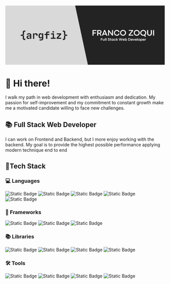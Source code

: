 ![Preview card](./banner.png)
# 👋 Hi there!
I walk my path in web development with enthusiasm and dedication. My passion for self-improvement and my commitment to constant growth make me a motivated candidate willing to face new challenges.

## 📚 Full Stack Web Developer
I can work on Frontend and Backend, but I more enjoy working with the backend. My goal is to provide the highest possible performance applying modern technique end to end

## 📕Tech Stack
### 💻 Languages
![Static Badge](https://img.shields.io/badge/HTML-black?style=for-the-badge&logo=html5&labelColor=black&color=%23e34e26)
![Static Badge](https://img.shields.io/badge/CSS-black?style=for-the-badge&logo=css&labelColor=black&color=%23663399)
![Static Badge](https://img.shields.io/badge/JavaScript-f7e025?style=for-the-badge&logo=javascript&labelColor=black)
![Static Badge](https://img.shields.io/badge/TypeScript-377cc8?style=for-the-badge&logo=typescript&labelColor=black)
![Static Badge](https://img.shields.io/badge/SQL-376696?style=for-the-badge&logo=postgresql&logoColor=white)

### 🔳 Frameworks
![Static Badge](https://img.shields.io/badge/Next.js-black?style=for-the-badge&logo=nextdotjs)
![Static Badge](https://img.shields.io/badge/NestJS-black?style=for-the-badge&logo=nestjs&color=%23eb2f4b)
![Static Badge](https://img.shields.io/badge/Express-383838?style=for-the-badge&logo=express)


### 📚 Libraries
![Static Badge](https://img.shields.io/badge/React-50d6ff?style=for-the-badge&logo=react&labelColor=black)
![Static Badge](https://img.shields.io/badge/TypeORM-black?style=for-the-badge&logo=typeorm&color=%23ea3b2b)
![Static Badge](https://img.shields.io/badge/Passport-3ae37e?style=for-the-badge&logo=passport&labelColor=black)
![Static Badge](https://img.shields.io/badge/JWT-black?style=for-the-badge&logo=jsonwebtokens&labelColor=%2300f2e6)


### 🛠️ Tools 
![Static Badge](https://img.shields.io/badge/Node.js-689862?style=for-the-badge&logo=node.js&labelColor=black)
![Static Badge](https://img.shields.io/badge/Docker-black?style=for-the-badge&logo=docker&logoColor=white&labelColor=black&color=%230874b8)
![Static Badge](https://img.shields.io/badge/Git-black?style=for-the-badge&logo=git&labelColor=black&color=%23f1563a)
![Static Badge](https://img.shields.io/badge/GitHub-black?style=for-the-badge&logo=github&labelColor=black)


